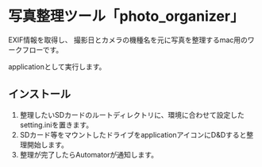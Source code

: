 # 写真整理ツール「photo_organizer」

EXIF情報を取得し、
撮影日とカメラの機種名を元に写真を整理するmac用のワークフローです。

applicationとして実行します。

## インストール

1. 整理したいSDカードのルートディレクトリに、環境に合わせて設定したsetting.iniを置きます。
2. SDカード等をマウントしたドライブをapplicationアイコンにD&Dすると整理開始します。
3. 整理が完了したらAutomatorが通知します。

